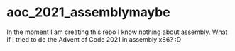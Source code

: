 # aoc_2021_assemblymaybe
In the moment I am creating this repo I know nothing about assembly. What if I tried to do the Advent of Code 2021 in assembly x86? :D
